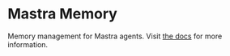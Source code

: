 # Mastra Memory

Memory management for Mastra agents. Visit [the docs](https://mastra.ai/docs/agents/agent-memory) for more information.
